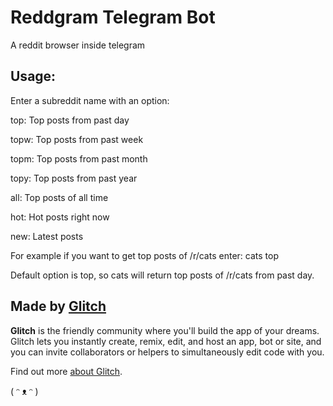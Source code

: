 # Reddgram Telegram Bot

A reddit browser inside telegram

## Usage:

Enter a subreddit name with an option:

top: Top posts from past day

topw: Top posts from past week

topm: Top posts from past month

topy: Top posts from past year

all: Top posts of all time

hot: Hot posts right now 

new: Latest posts

For example if you want to get top posts of /r/cats enter:
cats top

Default option is top, so cats will return top posts of /r/cats from past day.


## Made by [Glitch](https://glitch.com/)

**Glitch** is the friendly community where you'll build the app of your dreams. Glitch lets you instantly create, remix, edit, and host an app, bot or site, and you can invite collaborators or helpers to simultaneously edit code with you.

Find out more [about Glitch](https://glitch.com/about).

( ᵔ ᴥ ᵔ )
